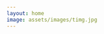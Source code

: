 ```yaml
---
layout: home
image: assets/images/timg.jpg
---
```


<style>
.intro-title{
    display: none;
}
</style>
